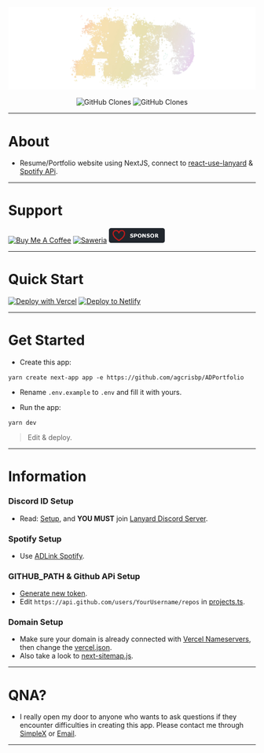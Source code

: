 <center><img src="/public/images/sign.png" /></center>

<p align="center">
    <img alt='GitHub Clones' src='https://img.shields.io/badge/dynamic/json?color=success&label=Clone&query=count&url=https://gist.github.com/agcrisbp/1fbd1d6a861373cb5a15f392018ee24f/raw/clone.json&logo=github'>
    <img alt='GitHub Clones' src='https://img.shields.io/badge/dynamic/json?color=success&label=Unique&query=uniques&url=https://gist.github.com/agcrisbp/1fbd1d6a861373cb5a15f392018ee24f/raw/clone.json&logo=githubactions&logoColor=white'>
</p>

---

# About

- Resume/Portfolio website using NextJS, connect to [react-use-lanyard](https://github.com/barbarbar338/react-use-lanyard) & [Spotify APi](https://github.com/agcrisbp/Spotify-ADLink).

---

# Support

<a href="https://www.buymeacoffee.com/agcrisbp" target="_blank"><img src="https://cdn.buymeacoffee.com/buttons/v2/default-yellow.png" alt="Buy Me A Coffee" style="height: 32px !important;width: 114px !important;" ></a>
<a href="https://saweria.co/agcrisbp" target="_blank"><img src="https://bio.aghea.site/saweria-button.png" alt="Saweria" style="height: 30px !important;width: 114px !important;" ></a>
<a href="https://github.com/sponsors/agcrisbp" target="_blank"><img src="/public/images/sponsor-badge.svg" alt="Github Sponsor" style="height: 30px !important;width: 114px !important;" ></a>

---

# Quick Start

[![Deploy with Vercel](https://vercel.com/button)](https://vercel.com/import/git?s=https://github.com/agcrisbp/ADPortfolio)
[![Deploy to Netlify](https://www.netlify.com/img/deploy/button.svg)](https://app.netlify.com/start/deploy?repository=https://github.com/agcrisbp/ADPortfolio)

---

# Get Started

- Create this app:
```
yarn create next-app app -e https://github.com/agcrisbp/ADPortfolio
```

- Rename `.env.example` to `.env` and fill it with yours.

- Run the app:
```
yarn dev
```

> Edit & deploy.

---

# Information

### Discord ID Setup
- Read: [Setup](https://adlink.aghea.site/frontend#add-discord-status), and **YOU MUST** join [Lanyard Discord Server](https://discord.gg/lanyard).

### Spotify Setup
- Use [ADLink Spotify](https://github.com/agcrisbp/Spotify-ADLink).

### GITHUB_PATH & Github APi Setup
- [Generate new token](https://github.com/settings/tokens?type=beta).
- Edit `https://api.github.com/users/YourUsername/repos` in [projects.ts](/src/lib/projects.ts).

### Domain Setup
- Make sure your domain is already connected with [Vercel Nameservers](https://vercel.com/docs/projects/domains/working-with-nameservers), then change the [vercel.json](/vercel.json).
- Also take a look to [next-sitemap.js](/next-sitemap.js).

---

# QNA?
- I really open my door to anyone who wants to ask questions if they encounter difficulties in creating this app. Please contact me through [SimpleX](https://contact.aghea.site) or [Email](https://email.aghea.site).

---